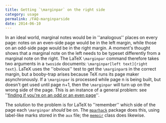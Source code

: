 ```yaml
---
title: Getting `\marginpar` on the right side
category: usage
permalink: /FAQ-marginparside
date: 2014-06-10
---
```


In an ideal world, marginal notes would be in ''analogous'' places on
every page: notes on an even-side page would be in the left margin,
while those on an odd-side page would be in the right margin.  A
moment's thought shows that a marginal note on the left needs to be
typeset differently from a marginal note on the right.  The LaTeX
`\marginpar` command therefore takes two arguments in a
`twoside` documents: 
`\marginpar[left text]{right text}`.  LaTeX uses the
''obvious'' test to
get the `\marginpar`s in the correct margin, but a booby-trap arises
because TeX runs its page maker asynchronously.  If a
`\marginpar` is processed while page n is being built, but
doesn't get used until page n+1, then the `\marginpar` will turn
up on the wrong side of the page.  This is an instance of a general
problem: see
''[finding if you're on an odd or an even page](FAQ-oddpage)''.

The solution to the problem is for LaTeX to ''remember'' which side
of the page each `\marginpar` _should_ be on.  The
[`mparhack`](https://ctan.org/pkg/mparhack) package does this, using label-like marks stored in
the `aux` file; the [`memoir`](https://ctan.org/pkg/memoir) class does likewise.


